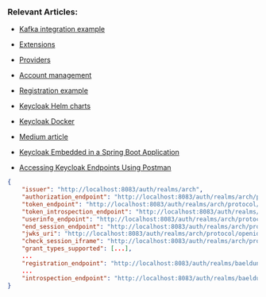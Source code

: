 ### Relevant Articles:

- [Kafka integration example](https://github.com/akoserwal/keycloak-integrations/blob/master/keycloak-spi-kafka)
- [Extensions](https://www.keycloak.org/docs/latest/server_development/#_extensions)
- [Providers](https://github.com/keycloak/keycloak/tree/master/examples/providers/rest)
- [Account management](https://www.marcus-povey.co.uk/2020/10/12/using-the-keycloak-accounts-management-api/)
- [Registration example](https://www.iditect.com/how-to/51709957.html)
- [Keycloak Helm charts](https://github.com/codecentric/helm-charts/tree/master/charts/keycloak)
- [Keycloak Docker](https://hub.docker.com/r/jboss/keycloak)
- [Medium article](https://medium.com/devops-dudes/keycloak-for-identity-and-access-management-9860a994bf0)
- [Keycloak Embedded in a Spring Boot Application](https://www.baeldung.com/keycloak-embedded-in-spring-boot-app)

- [Accessing Keycloak Endpoints Using Postman](https://www.baeldung.com/postman-keycloak-endpoints)

```json
{
    "issuer": "http://localhost:8083/auth/realms/arch",
    "authorization_endpoint": "http://localhost:8083/auth/realms/arch/protocol/openid-connect/auth",
    "token_endpoint": "http://localhost:8083/auth/realms/arch/protocol/openid-connect/token",
    "token_introspection_endpoint": "http://localhost:8083/auth/realms/arch/protocol/openid-connect/token/introspect",
    "userinfo_endpoint": "http://localhost:8083/auth/realms/arch/protocol/openid-connect/userinfo",
    "end_session_endpoint": "http://localhost:8083/auth/realms/arch/protocol/openid-connect/logout",
    "jwks_uri": "http://localhost:8083/auth/realms/arch/protocol/openid-connect/certs",
    "check_session_iframe": "http://localhost:8083/auth/realms/arch/protocol/openid-connect/login-status-iframe.html",
    "grant_types_supported": [...],
    ...
    "registration_endpoint": "http://localhost:8083/auth/realms/baeldung/clients-registrations/openid-connect",
    ...
    "introspection_endpoint": "http://localhost:8083/auth/realms/baeldung/protocol/openid-connect/token/introspect"
}
```